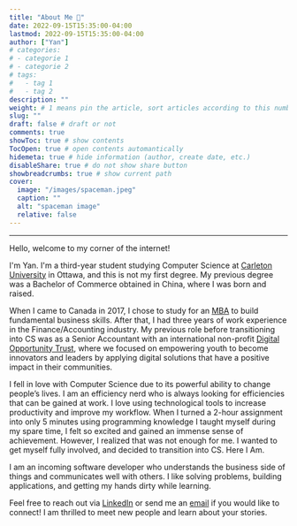 ```yaml
---
title: "About Me 👋"
date: 2022-09-15T15:35:00-04:00
lastmod: 2022-09-15T15:35:00-04:00
author: ["Yan"]
# categories:
# - categorie 1
# - categorie 2
# tags:
#   - tag 1
#   - tag 2
description: ""
weight: # 1 means pin the article, sort articles according to this number
slug: ""
draft: false # draft or not
comments: true
showToc: true # show contents
TocOpen: true # open contents automantically
hidemeta: true # hide information (author, create date, etc.)
disableShare: true # do not show share button
showbreadcrumbs: true # show current path
cover:
  image: "/images/spaceman.jpeg"
  caption: ""
  alt: "spaceman image"
  relative: false
---
```


---

<!-- photo -->

<!-- intro -->

Hello, welcome to my corner of the internet!

I'm Yan. I'm a third-year student studying Computer Science at [Carleton University](https://carleton.ca/) in Ottawa, and this is not my first degree. My previous degree was a Bachelor of Commerce obtained in China, where I was born and raised.

When I came to Canada in 2017, I chose to study for an [MBA](https://sprott.carleton.ca/mba) to build fundamental business skills. After that, I had three years of work experience in the Finance/Accounting industry. My previous role before transitioning into CS was as a Senior Accountant with an international non-profit [Digital Opportunity Trust](https://www.dotrust.org/), where we focused on empowering youth to become innovators and leaders by applying digital solutions that have a positive impact in their communities.

I fell in love with Computer Science due to its powerful ability to change people’s lives. I am an efficiency nerd who is always looking for efficiencies that can be gained at work. I love using technological tools to increase productivity and improve my workflow. When I turned a 2-hour assignment into only 5 minutes using programming knowledge I taught myself during my spare time, I felt so excited and gained an immense sense of achievement. However, I realized that was not enough for me. I wanted to get myself fully involved, and decided to transition into CS. Here I Am.

I am an incoming software developer who understands the business side of things and communicates well with others. I like solving problems, building applications, and getting my hands dirty while learning.

Feel free to reach out via [LinkedIn](https://www.linkedin.com/in/yantang01) or send me an [email](mailto:yantang0727@gmail.com) if you would like to connect! I am thrilled to meet new people and learn about your stories.
